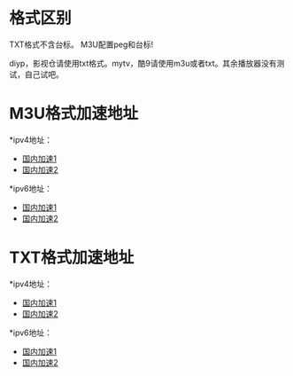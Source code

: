 # 格式区别
TXT格式不含台标。
M3U配置peg和台标!

diyp，影视仓请使用txt格式。mytv，酷9请使用m3u或者txt。其余播放器没有测试，自己试吧。

# M3U格式加速地址
*ipv4地址：
* [国内加速1](https://ghp.ci/https://raw.githubusercontent.com/ilxp/iptv/main/ipv4.m3u)
* [国内加速2](https://ghproxy.cn/https://raw.githubusercontent.com/ilxp/iptv/main/ipv4.m3u)

*ipv6地址：
* [国内加速1](https://ghp.ci/https://raw.githubusercontent.com/ilxp/iptv/main/ipv6.m3u)
* [国内加速2](https://ghproxy.cn/https://raw.githubusercontent.com/ilxp/iptv/main/ipv6.m3u)

# TXT格式加速地址

*ipv4地址：
* [国内加速1](https://ghp.ci/https://raw.githubusercontent.com/ilxp/iptv/main/ipv4.txt)
* [国内加速2](https://ghproxy.cn/https://raw.githubusercontent.com/ilxp/iptv/main/ipv4.txt)

*ipv6地址：
* [国内加速1](https://ghp.ci/https://raw.githubusercontent.com/ilxp/iptv/main/ipv6.txt)
* [国内加速2](https://ghproxy.cn/https://raw.githubusercontent.com/ilxp/iptv/main/ipv6.txt)
